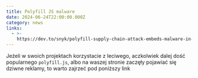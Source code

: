 ```yaml
---
title: Polyfill JS malware
date: 2024-06-24T22:00:00.000Z
category: news
links:
  - >-
    https://dev.to/snyk/polyfill-supply-chain-attack-embeds-malware-in-javascript-cdn-assets-55d6
---
```


Jeżeli w swoich projektach korzystacie z leciwego, aczkolwiek dalej dość popularnego `polyfill.js`, albo na waszej stronie zaczęły pojawiać się dziwne reklamy, to warto zajrzeć pod poniższy link
